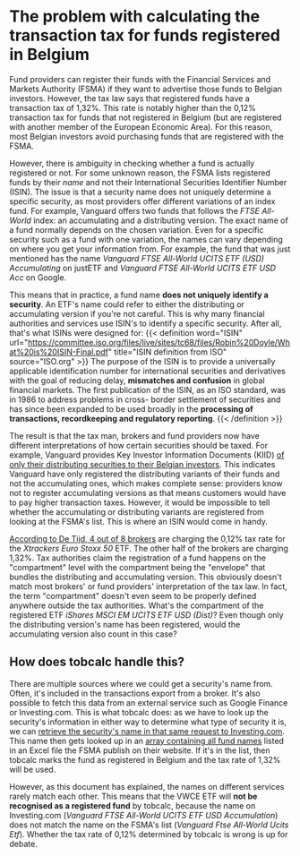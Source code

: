 # The problem with calculating the transaction tax for funds registered in Belgium

Fund providers can register their funds with the Financial Services and Markets Authority (FSMA) if they want to advertise those funds to Belgian investors. However, the tax law says that registered funds have a transaction tax of 1,32%. This rate is notably higher than the 0,12% transaction tax for funds that not registered in Belgium (but are registered with another member of the European Economic Area). For this reason, most Belgian investors avoid purchasing funds that are registered with the FSMA.

However, there is ambiguity in checking whether a fund is actually registered or not. For some unknown reason, the FSMA lists registered funds by their _name_ and not their International Securities Identifier Number (ISIN). The issue is that a security name does not uniquely determine a specific security, as most providers offer different variations of an index fund. For example, Vanguard offers two funds that follows the _FTSE All-World_ index: an accumulating and a distributing version. The exact name of a fund normally depends on the chosen variation. Even for a specific security such as a fund with one variation, the names can vary depending on where you get your information from. For example, the fund that was just mentioned has the name _Vanguard FTSE All-World UCITS ETF (USD) Accumulating_ on justETF and _Vanguard FTSE All-World UCITS ETF USD Acc_ on Google.

This means that in practice, a fund name **does not uniquely identify a security**. An ETF's name could refer to either the distributing or accumulating version if you're not careful. This is why many financial authorities and services use ISIN's to identify a specific security. After all, that's what ISINs were designed for:
{{< definition word="ISIN" url="https://committee.iso.org/files/live/sites/tc68/files/Robin%20Doyle/What%20is%20ISIN-Final.pdf" title="ISIN definition from ISO" source="ISO.org" >}}
The purpose of the ISIN is to provide a universally applicable identification number for international securities and derivatives with the goal of reducing delay, **mismatches and confusion** in global financial markets. The first publication of the ISIN, as an ISO standard, was in 1986 to address problems in cross- border settlement of securities and has since been expanded to be used broadly in the **processing of transactions, recordkeeping and regulatory reporting**.
{{< /definition >}}

The result is that the tax man, brokers and fund providers now have different interpretations of how certain securities should be taxed. For example, Vanguard provides Key Investor Information Documents (KIID) [of only their distributing securities to their Belgian investors](https://global.vanguard.com/portal/site/kiids/be/en/documents). This indicates Vanguard have only registered the distributing variants of their funds and not the accumulating ones, which makes complete sense: providers know not to register accumulating versions as that means customers would have to pay higher transaction taxes. However, it would be impossible to tell whether the accumulating or distributing variants are registered from looking at the FSMA's list. This is where an ISIN would come in handy.

[According to De Tijd, 4 out of 8 brokers](https://www.tijd.be/markten-live/fondsen/sectornieuws/banken-rekenen-verschillende-beurstaks-aan-voor-zelfde-tracker/10313628.html) are charging the 0,12% tax rate for the _Xtrackers Euro Stoxx 50_ ETF. The other half of the brokers are charging 1,32%. Tax authorities claim the registration of a fund happens on the "compartment" level with the compartment being the "envelope" that bundles the distributing and accumulating version. This obviously doesn't match most brokers' or fund providers' interpretation of the tax law. In fact, the term "compartment" doesn't even seem to be properly defined anywhere outside the tax authorities. What's the compartment of the registered ETF _iShares MSCI EM UCITS ETF USD (Dist)_? Even though only the distributing version's name has been registered, would the accumulating version also count in this case?

## How does tobcalc handle this?

There are multiple sources where we could get a security's name from. Often, it's included in the transactions export from a broker. It's also possible to fetch this data from an external service such as Google Finance or Investing.com. This is what tobcalc does: as we have to look up the security's information in either way to determine what type of security it is, we can [retrieve the security's name in that same request to Investing.com](https://github.com/samjmck/tobcalc/blob/master/src/data.ts#L115). This name then gets looked up in an [array containing all fund names](https://github.com/samjmck/tobcalc/blob/master/scripts/fetch_registered_funds.ts) listed in an Excel file the FSMA publish on their website. If it's in the list, then tobcalc marks the fund as registered in Belgium and the tax rate of 1,32% will be used. 

However, as this document has explained, the names on different services rarely match each other. This means that the VWCE ETF will **not be recognised as a registered fund** by tobcalc, because the name on Investing.com (_Vanguard FTSE All-World UCITS ETF USD Accumulation_) does not match the name on the FSMA's list (_Vanguard Ftse All-World Ucits Etf_). Whether the tax rate of 0,12% determined by tobcalc is wrong is up for debate.  
